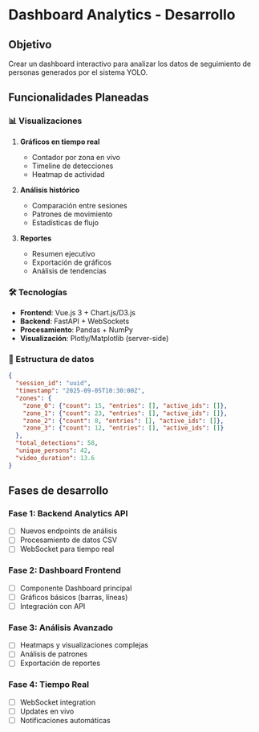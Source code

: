 # Dashboard Analytics - Desarrollo

## Objetivo
Crear un dashboard interactivo para analizar los datos de seguimiento de personas generados por el sistema YOLO.

## Funcionalidades Planeadas

### 📊 Visualizaciones
1. **Gráficos en tiempo real**
   - Contador por zona en vivo
   - Timeline de detecciones
   - Heatmap de actividad

2. **Análisis histórico**
   - Comparación entre sesiones
   - Patrones de movimiento
   - Estadísticas de flujo

3. **Reportes**
   - Resumen ejecutivo
   - Exportación de gráficos
   - Análisis de tendencias

### 🛠️ Tecnologías
- **Frontend**: Vue.js 3 + Chart.js/D3.js
- **Backend**: FastAPI + WebSockets
- **Procesamiento**: Pandas + NumPy
- **Visualización**: Plotly/Matplotlib (server-side)

### 📁 Estructura de datos
```json
{
  "session_id": "uuid",
  "timestamp": "2025-09-05T10:30:00Z",
  "zones": {
    "zone_0": {"count": 15, "entries": [], "active_ids": []},
    "zone_1": {"count": 23, "entries": [], "active_ids": []},
    "zone_2": {"count": 8, "entries": [], "active_ids": []},
    "zone_3": {"count": 12, "entries": [], "active_ids": []}
  },
  "total_detections": 58,
  "unique_persons": 42,
  "video_duration": 13.6
}
```

## Fases de desarrollo

### Fase 1: Backend Analytics API
- [ ] Nuevos endpoints de análisis
- [ ] Procesamiento de datos CSV
- [ ] WebSocket para tiempo real

### Fase 2: Dashboard Frontend
- [ ] Componente Dashboard principal
- [ ] Gráficos básicos (barras, líneas)
- [ ] Integración con API

### Fase 3: Análisis Avanzado
- [ ] Heatmaps y visualizaciones complejas
- [ ] Análisis de patrones
- [ ] Exportación de reportes

### Fase 4: Tiempo Real
- [ ] WebSocket integration
- [ ] Updates en vivo
- [ ] Notificaciones automáticas
